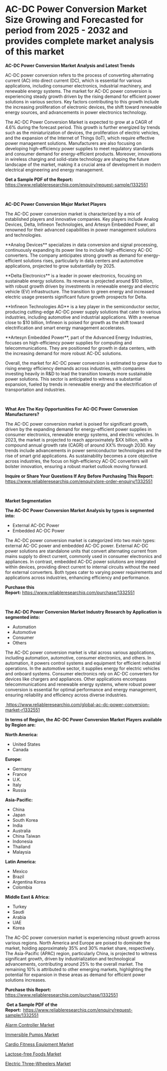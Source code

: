 <p><h1>AC-DC Power Conversion Market Size Growing and Forecasted for period from 2025 - 2032 and provides complete market analysis of this market</h1></p><p><strong>AC-DC Power Conversion Market Analysis and Latest Trends</strong></p>
<p><p>AC-DC power conversion refers to the process of converting alternating current (AC) into direct current (DC), which is essential for various applications, including consumer electronics, industrial machinery, and renewable energy systems. The market for AC-DC power conversion is experiencing steady growth driven by the rising demand for efficient power solutions in various sectors. Key factors contributing to this growth include the increasing proliferation of electronic devices, the shift toward renewable energy sources, and advancements in power electronics technology.</p><p>The AC-DC Power Conversion Market is expected to grow at a CAGR of 4.6% during the forecast period. This growth is further energized by trends such as the miniaturization of devices, the proliferation of electric vehicles, and the expansion of the Internet of Things (IoT), which require effective power management solutions. Manufacturers are also focusing on developing high-efficiency power supplies to meet regulatory standards and consumer demand for energy-efficient products. Moreover, innovations in wireless charging and solid-state technology are shaping the future landscape of the market, making it a crucial area of development in modern electrical engineering and energy management.</p></p>
<p><strong>Get a Sample PDF of the Report:&nbsp;</strong> <a href="https://www.reliableresearchiq.com/enquiry/request-sample/1332551?utm_campaign=1896&utm_medium=2&utm_source=Github&utm_content=ia&utm_term=24032025&utm_id=ac-dc-power-conversion">https://www.reliableresearchiq.com/enquiry/request-sample/1332551</a></p>
<p>&nbsp;</p>
<p><strong>AC-DC Power Conversion Major Market Players</strong></p>
<p><p>The AC-DC power conversion market is characterized by a mix of established players and innovative companies. Key players include Analog Devices, Delta, Infineon Technologies, and Artesyn Embedded Power, all renowned for their advanced capabilities in power management solutions and technologies.</p><p>**Analog Devices** specializes in data conversion and signal processing, continuously expanding its power line to include high-efficiency AC-DC converters. The company anticipates strong growth as demand for energy-efficient solutions rises, particularly in data centers and automotive applications, projected to grow substantially by 2025.</p><p>**Delta Electronics** is a leader in power electronics, focusing on sustainable energy solutions. Its revenue is projected around $10 billion, with robust growth driven by investments in renewable energy and electric vehicle (EV) infrastructure. The transition to green energy and increased electric usage presents significant future growth prospects for Delta.</p><p>**Infineon Technologies AG** is a key player in the semiconductor sector, producing cutting-edge AC-DC power supply solutions that cater to various industries, including automotive and industrial applications. With a revenue close to $10 billion, Infineon is poised for growth as the shift toward electrification and smart energy management accelerates.</p><p>**Artesyn Embedded Power**, part of the Advanced Energy Industries, focuses on high-efficiency power supplies for computing and telecommunications. They are positioned for growth in data centers, with the increasing demand for more robust AC-DC solutions.</p><p>Overall, the market for AC-DC power conversion is estimated to grow due to rising energy efficiency demands across industries, with companies investing heavily in R&D to lead the transition towards more sustainable power solutions. This sector is anticipated to witness a substantial expansion, fueled by trends in renewable energy and the electrification of transportation and industries.</p></p>
<p>&nbsp;</p>
<p><strong>What Are The Key Opportunities For AC-DC Power Conversion Manufacturers?</strong></p>
<p><p>The AC-DC power conversion market is poised for significant growth, driven by the expanding demand for energy-efficient power supplies in consumer electronics, renewable energy systems, and electric vehicles. In 2023, the market is projected to reach approximately $XX billion, with a compound annual growth rate (CAGR) of around XX% through 2030. Key trends include advancements in power semiconductor technologies and the rise of smart grid applications. As sustainability becomes a core objective across industries, the focus on high-efficiency AC-DC converters will bolster innovation, ensuring a robust market outlook moving forward.</p></p>
<p><strong>Inquire or Share Your Questions If Any Before Purchasing This Report:</strong> <a href="https://www.reliableresearchiq.com/enquiry/pre-order-enquiry/1332551?utm_campaign=1896&utm_medium=2&utm_source=Github&utm_content=ia&utm_term=24032025&utm_id=ac-dc-power-conversion">https://www.reliableresearchiq.com/enquiry/pre-order-enquiry/1332551</a></p>
<p>&nbsp;</p>
<p><strong>Market Segmentation</strong></p>
<p><strong>The AC-DC Power Conversion Market Analysis by types is segmented into:</strong></p>
<p><ul><li>External AC-DC Power</li><li>Embedded AC-DC Power</li></ul></p>
<p><p>The AC-DC power conversion market is categorized into two main types: external AC-DC power and embedded AC-DC power. External AC-DC power solutions are standalone units that convert alternating current from mains supply to direct current, commonly used in consumer electronics and appliances. In contrast, embedded AC-DC power solutions are integrated within devices, providing direct current to internal circuits without the need for external converters. Both types cater to varying power requirements and applications across industries, enhancing efficiency and performance.</p></p>
<p><strong>Purchase this Report:&nbsp;</strong><a href="https://www.reliableresearchiq.com/purchase/1332551?utm_campaign=1896&utm_medium=2&utm_source=Github&utm_content=ia&utm_term=24032025&utm_id=ac-dc-power-conversion">https://www.reliableresearchiq.com/purchase/1332551</a></p>
<p>&nbsp;</p>
<p><strong>The AC-DC Power Conversion Market Industry Research by Application is segmented into:</strong></p>
<p><ul><li>Automation</li><li>Automotive</li><li>Consumer</li><li>Others</li></ul></p>
<p><p>The AC-DC power conversion market is vital across various applications, including automation, automotive, consumer electronics, and others. In automation, it powers control systems and equipment for efficient industrial operations. In the automotive sector, it supplies energy for electric vehicles and onboard systems. Consumer electronics rely on AC-DC converters for devices like chargers and appliances. Other applications encompass telecommunications and renewable energy systems, where robust power conversion is essential for optimal performance and energy management, ensuring reliability and efficiency across diverse industries.</p></p>
<p><a href="https://www.reliableresearchiq.com/global-ac-dc-power-conversion-market-r1332551?utm_campaign=1896&utm_medium=2&utm_source=Github&utm_content=ia&utm_term=24032025&utm_id=ac-dc-power-conversion">&nbsp;https://www.reliableresearchiq.com/global-ac-dc-power-conversion-market-r1332551</a></p>
<p><strong>In terms of Region, the AC-DC Power Conversion Market Players available by Region are:</strong></p>
<p>
    <p> <strong> North America: </strong>
        <ul>
            <li>United States</li>
            <li>Canada</li>
        </ul>
        </p> 
    <p> <strong> Europe: </strong>
        <ul>
            <li>Germany</li>
            <li>France</li>
            <li>U.K.</li>
            <li>Italy</li>
            <li>Russia</li>
        </ul>
        </p> 
    <p> <strong> Asia-Pacific: </strong>
        <ul>
            <li>China</li>
            <li>Japan</li>
            <li>South Korea</li>
            <li>India</li>
            <li>Australia</li>
            <li>China Taiwan</li>
            <li>Indonesia</li>
            <li>Thailand</li>
            <li>Malaysia</li>
        </ul>
        </p> 
    <p> <strong> Latin America: </strong>
        <ul>
            <li>Mexico</li>
            <li>Brazil</li>
            <li>Argentina Korea</li>
            <li>Colombia</li>
        </ul>
        </p> 
    <p> <strong> Middle East & Africa: </strong>
        <ul>
            <li>Turkey</li>
            <li>Saudi</li>
            <li>Arabia</li>
            <li>UAE</li>
            <li>Korea</li>
        </ul>
    </p>
    </p>
<p><p>The AC-DC power conversion market is experiencing robust growth across various regions. North America and Europe are poised to dominate the market, holding approximately 35% and 30% market share, respectively. The Asia-Pacific (APAC) region, particularly China, is projected to witness significant growth, driven by industrialization and technological advancements, contributing around 25% to the overall market. The remaining 10% is attributed to other emerging markets, highlighting the potential for expansion in these areas as demand for efficient power solutions increases.</p></p>
<p><strong>Purchase this Report: </strong><a href="https://www.reliableresearchiq.com/purchase/1332551?utm_campaign=1896&utm_medium=2&utm_source=Github&utm_content=ia&utm_term=24032025&utm_id=ac-dc-power-conversion">https://www.reliableresearchiq.com/purchase/1332551</a></p>
<p>&nbsp;<strong>Get a Sample PDF of the Report:&nbsp;&nbsp;</strong><a href="https://www.reliableresearchiq.com/enquiry/request-sample/1332551?utm_campaign=1896&utm_medium=2&utm_source=Github&utm_content=ia&utm_term=24032025&utm_id=ac-dc-power-conversion">https://www.reliableresearchiq.com/enquiry/request-sample/1332551</a></p>
<p><strong></strong></p>
<p><p><a href="https://www.linkedin.com/pulse/alarm-controller-market-state-revenue-forecast-growth-potential-ofaue?utm_campaign=1896&utm_medium=2&utm_source=Github&utm_content=ia&utm_term=24032025&utm_id=ac-dc-power-conversion">Alarm Controller Market</a></p><p><a href="https://www.linkedin.com/pulse/immersible-pumps-market-size-analysis-growing-145-cagr-it9ve?utm_campaign=1896&utm_medium=2&utm_source=Github&utm_content=ia&utm_term=24032025&utm_id=ac-dc-power-conversion">Immersible Pumps Market</a></p><p><a href="https://www.linkedin.com/pulse/market-leaders-laggards-global-cardio-fitness-equipment-lncxe?utm_campaign=1896&utm_medium=2&utm_source=Github&utm_content=ia&utm_term=24032025&utm_id=ac-dc-power-conversion">Cardio Fitness Equipment Market</a></p><p><a href="https://github.com/yosenadhler/Market-Research-Report-List-1/blob/main/lactose-free-foods-market.md?utm_campaign=1896&utm_medium=2&utm_source=Github&utm_content=ia&utm_term=24032025&utm_id=ac-dc-power-conversion">Lactose-free Foods Market</a></p><p><a href="https://github.com/artussavasrv/Market-Research-Report-List-1/blob/main/electric-three-wheelers-market.md?utm_campaign=1896&utm_medium=2&utm_source=Github&utm_content=ia&utm_term=24032025&utm_id=ac-dc-power-conversion">Electric Three-Wheelers Market</a></p></p>
